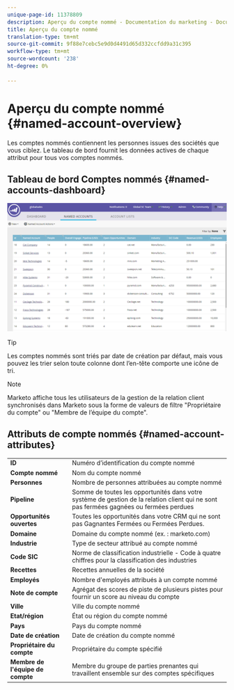 ```yaml
---
unique-page-id: 11378809
description: Aperçu du compte nommé - Documentation du marketing - Documentation du produit
title: Aperçu du compte nommé
translation-type: tm+mt
source-git-commit: 9f88e7cebc5e9d0d4491d65d332ccfdd9a31c395
workflow-type: tm+mt
source-wordcount: '238'
ht-degree: 0%

---
```



# Aperçu du compte nommé {#named-account-overview}

Les comptes nommés contiennent les personnes issues des sociétés que vous ciblez. Le tableau de bord fournit les données actives de chaque attribut pour tous vos comptes nommés.

## Tableau de bord Comptes nommés {#named-accounts-dashboard}

![](assets/one.png)

>[!TIP]
>
>Les comptes nommés sont triés par date de création par défaut, mais vous pouvez les trier selon toute colonne dont l’en-tête comporte une icône de tri.

>[!NOTE]
>
>Marketo affiche tous les utilisateurs de la gestion de la relation client synchronisés dans Marketo sous la forme de valeurs de filtre &quot;Propriétaire du compte&quot; ou &quot;Membre de l’équipe du compte&quot;.

## Attributs de compte nommés {#named-account-attributes}

<table> 
 <tbody> 
  <tr> 
   <td><strong>ID</strong></td> 
   <td>Numéro d’identification du compte nommé</td> 
  </tr> 
  <tr> 
   <td><strong>Compte nommé</strong></td> 
   <td>Nom du compte nommé</td> 
  </tr> 
  <tr> 
   <td><strong>Personnes</strong></td> 
   <td>Nombre de personnes attribuées au compte nommé</td> 
  </tr> 
  <tr> 
   <td><strong>Pipeline</strong></td> 
   <td>Somme de toutes les opportunités dans votre système de gestion de la relation client qui ne sont pas fermées gagnées ou fermées perdues</td> 
  </tr> 
  <tr> 
   <td><strong>Opportunités ouvertes</strong></td> 
   <td>Toutes les opportunités dans votre CRM qui ne sont pas Gagnantes Fermées ou Fermées Perdues.</td> 
  </tr> 
  <tr> 
   <td><strong>Domaine</strong></td> 
   <td>Domaine du compte nommé (ex. : marketo.com)</td> 
  </tr> 
  <tr> 
   <td><strong>Industrie</strong></td> 
   <td>Type de secteur attribué au compte nommé</td> 
  </tr> 
  <tr> 
   <td><strong>Code SIC</strong></td> 
   <td><span><strong></strong>Norme  <strong></strong>de  <strong></strong>classification industrielle - Code à quatre chiffres pour la classification des industries<br></span></td> 
  </tr> 
  <tr> 
   <td><strong>Recettes</strong></td> 
   <td>Recettes annuelles de la société</td> 
  </tr> 
  <tr> 
   <td><strong>Employés</strong></td> 
   <td>Nombre d'employés attribués à un compte nommé</td> 
  </tr> 
  <tr> 
   <td colspan="1"><strong>Note de compte</strong></td> 
   <td colspan="1">Agrégat des scores de piste de plusieurs pistes pour fournir un score au niveau du compte</td> 
  </tr> 
  <tr> 
   <td colspan="1"><strong>Ville</strong></td> 
   <td colspan="1">Ville du compte nommé</td> 
  </tr> 
  <tr> 
   <td colspan="1"><strong>Etat/région</strong></td> 
   <td colspan="1">État ou région du compte nommé</td> 
  </tr> 
  <tr> 
   <td colspan="1"><strong>Pays</strong></td> 
   <td colspan="1">Pays du compte nommé</td> 
  </tr> 
  <tr> 
   <td colspan="1"><strong>Date de création</strong></td> 
   <td colspan="1">Date de création du compte nommé</td> 
  </tr> 
  <tr> 
   <td colspan="1"><strong>Propriétaire du compte</strong></td> 
   <td colspan="1">Propriétaire du compte spécifié</td> 
  </tr> 
  <tr> 
   <td colspan="1"><strong>Membre de l'équipe de compte</strong></td> 
   <td colspan="1">Membre du groupe de parties prenantes qui travaillent ensemble sur des comptes spécifiques</td> 
  </tr> 
 </tbody> 
</table>
